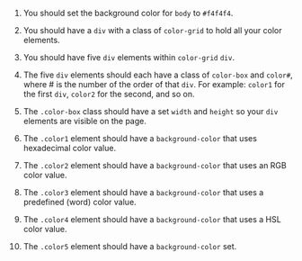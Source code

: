 1. You should set the background color for `body` to `#f4f4f4`.

2. You should have a `div` with a class of `color-grid` to hold all your color elements.

3. You should have five `div` elements within `color-grid` `div`.

4. The five `div` elements should each have a class of `color-box` and `color#`, where # is the number of the order of that `div`. For example: `color1` for the first `div`, `color2` for the second, and so on.

5. The `.color-box` class should have a set `width` and `height` so your `div` elements are visible on the page.

6. The `.color1` element should have a `background-color` that uses hexadecimal color value.

7. The `.color2` element should have a `background-color` that uses an RGB color value.

8. The `.color3` element should have a `background-color` that uses a predefined (word) color value.

9. The `.color4` element should have a `background-color` that uses a HSL color value.

10. The `.color5` element should have a `background-color` set.